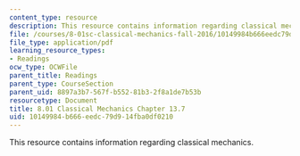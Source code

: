 ```yaml
---
content_type: resource
description: This resource contains information regarding classical mechanics.
file: /courses/8-01sc-classical-mechanics-fall-2016/10149984b666eedc79d914fba0df0210_MIT8_01F16_chapter13.7.pdf
file_type: application/pdf
learning_resource_types:
- Readings
ocw_type: OCWFile
parent_title: Readings
parent_type: CourseSection
parent_uid: 8897a3b7-567f-b552-81b3-2f8a1de7b53b
resourcetype: Document
title: 8.01 Classical Mechanics Chapter 13.7
uid: 10149984-b666-eedc-79d9-14fba0df0210
---
```

This resource contains information regarding classical mechanics.